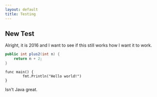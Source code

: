 ```yaml
---
layout: default
title: Testing
---
```


<h2> New Test </h2>

Alright, it is 2016 and I want to see if this still works how
I want it to work. 

```java
public int plus2(int n) {
	return n + 2;
}
```

```golang
func main() {
		fmt.Println("Hello world!")
}
```

Isn't Java great. 
	
